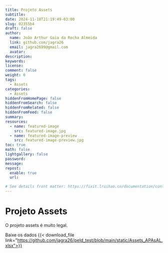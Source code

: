```yaml
---
title: Projeto Assets
subtitle:
date: 2024-11-18T21:19:49-03:00
slug: 02355b4
draft: false
author: 
  name: João Arthur Gaia da Rocha Almeida
  link: github.com/jagra26
  email: jagra2699@gmail.com
  avatar:
description:
keywords:
license:
comment: false
weight: 0
tags:
  - Assets
categories:
  - Assets
hiddenFromHomePage: false
hiddenFromSearch: false
hiddenFromRelated: false
hiddenFromFeed: false
summary:
resources:
  - name: featured-image
    src: featured-image.jpg
  - name: featured-image-preview
    src: featured-image-preview.jpg
toc: true
math: false
lightgallery: false
password:
message:
repost:
  enable: true
  url:

# See details front matter: https://fixit.lruihao.cn/documentation/content-management/introduction/#front-matter
---
```


# Projeto Assets

O projeto assets é muito legal.

Baixe os dados {{< download_file link="https://github.com/jagra26/peld_test/blob/main/static/Assets_APAsAL.xlsx">}}
